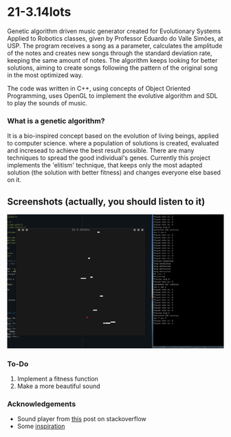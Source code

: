 # 21-3.14lots
Genetic algorithm driven music generator created for Evolutionary Systems Applied to Robotics classes, given by Professor Eduardo do Valle Simões, at USP. The program receives a song as a parameter, calculates the amplitude of the notes and creates new songs through the standard deviation rate, keeping the same amount of notes. The algorithm keeps looking for better solutions, aiming to create songs following the pattern of the original song in the most optimized way.

The code was written in C++, using concepts of Object Oriented Programming, uses OpenGL to implement the evolutive algorithm and SDL to play the sounds of music. 

### What is a genetic algorithm?

It is a bio-inspired concept based on the evolution of living beings, applied to computer science. where a population of solutions is created, evaluated and incresead to achieve the best result possible. 
There are many techniques to spread the good individual's genes. Currently this project implements the
'elitism' technique, that keeps only the most adapted solution (the solution with better fitness) and changes everyone else based on it.

## Screenshots (actually, you should listen to it)

![](assets/2021-07-23_07-32.png)

### To-Do

1. Implement a fitness function
2. Make a more beautiful sound

### Acknowledgements

- Sound player from [this](https://stackoverflow.com/questions/10110905/simple-sound-wave-generator-with-sdl-in-c#10111570) post on stackoverflow 
- Some [inspiration](http://www.sfu.ca/~eigenfel/arne/works/Entries/2012/4/1_Music_by_Genetic_Algorithm.html)
